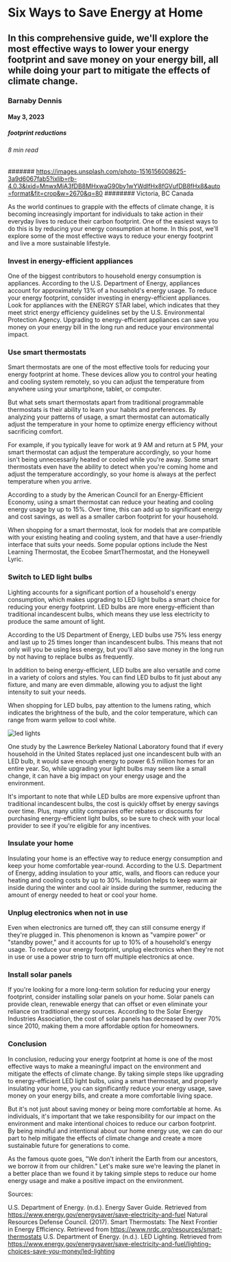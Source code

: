# Six Ways to Save Energy at Home
## In this comprehensive guide, we'll explore the most effective ways to lower your energy footprint and save money on your energy bill, all while doing your part to mitigate the effects of climate change.
### Barnaby Dennis
#### May 3, 2023
##### footprint reductions
###### 8 min read
####### https://images.unsplash.com/photo-1516156008625-3a9d6067fab5?ixlib=rb-4.0.3&ixid=MnwxMjA3fDB8MHxwaG90by1wYWdlfHx8fGVufDB8fHx8&auto=format&fit=crop&w=2670&q=80
######## Victoria, BC Canada

As the world continues to grapple with the effects of climate change, it is becoming increasingly important for individuals to take action in their everyday lives to reduce their carbon footprint. One of the easiest ways to do this is by reducing your energy consumption at home. In this post, we'll explore some of the most effective ways to reduce your energy footprint and live a more sustainable lifestyle.

### Invest in energy-efficient appliances
One of the biggest contributors to household energy consumption is appliances. According to the U.S. Department of Energy, appliances account for approximately 13% of a household's energy usage. To reduce your energy footprint, consider investing in energy-efficient appliances. Look for appliances with the ENERGY STAR label, which indicates that they meet strict energy efficiency guidelines set by the U.S. Environmental Protection Agency. Upgrading to energy-efficient appliances can save you money on your energy bill in the long run and reduce your environmental impact.

### Use smart thermostats
Smart thermostats are one of the most effective tools for reducing your energy footprint at home. These devices allow you to control your heating and cooling system remotely, so you can adjust the temperature from anywhere using your smartphone, tablet, or computer.

But what sets smart thermostats apart from traditional programmable thermostats is their ability to learn your habits and preferences. By analyzing your patterns of usage, a smart thermostat can automatically adjust the temperature in your home to optimize energy efficiency without sacrificing comfort.

For example, if you typically leave for work at 9 AM and return at 5 PM, your smart thermostat can adjust the temperature accordingly, so your home isn't being unnecessarily heated or cooled while you're away. Some smart thermostats even have the ability to detect when you're coming home and adjust the temperature accordingly, so your home is always at the perfect temperature when you arrive.

According to a study by the American Council for an Energy-Efficient Economy, using a smart thermostat can reduce your heating and cooling energy usage by up to 15%. Over time, this can add up to significant energy and cost savings, as well as a smaller carbon footprint for your household.

When shopping for a smart thermostat, look for models that are compatible with your existing heating and cooling system, and that have a user-friendly interface that suits your needs. Some popular options include the Nest Learning Thermostat, the Ecobee SmartThermostat, and the Honeywell Lyric.

### Switch to LED light bulbs
Lighting accounts for a significant portion of a household's energy consumption, which makes upgrading to LED light bulbs a smart choice for reducing your energy footprint. LED bulbs are more energy-efficient than traditional incandescent bulbs, which means they use less electricity to produce the same amount of light.

According to the US Department of Energy, LED bulbs use 75% less energy and last up to 25 times longer than incandescent bulbs. This means that not only will you be using less energy, but you'll also save money in the long run by not having to replace bulbs as frequently.

In addition to being energy-efficient, LED bulbs are also versatile and come in a variety of colors and styles. You can find LED bulbs to fit just about any fixture, and many are even dimmable, allowing you to adjust the light intensity to suit your needs.

When shopping for LED bulbs, pay attention to the lumens rating, which indicates the brightness of the bulb, and the color temperature, which can range from warm yellow to cool white.

![led lights](https://images.unsplash.com/photo-1584522274402-b4d0f4765750?ixlib=rb-4.0.3&ixid=MnwxMjA3fDB8MHxwaG90by1wYWdlfHx8fGVufDB8fHx8&auto=format&fit=crop&w=2670&q=80)

One study by the Lawrence Berkeley National Laboratory found that if every household in the United States replaced just one incandescent bulb with an LED bulb, it would save enough energy to power 6.5 million homes for an entire year. So, while upgrading your light bulbs may seem like a small change, it can have a big impact on your energy usage and the environment.

It's important to note that while LED bulbs are more expensive upfront than traditional incandescent bulbs, the cost is quickly offset by energy savings over time. Plus, many utility companies offer rebates or discounts for purchasing energy-efficient light bulbs, so be sure to check with your local provider to see if you're eligible for any incentives.

### Insulate your home
Insulating your home is an effective way to reduce energy consumption and keep your home comfortable year-round. According to the U.S. Department of Energy, adding insulation to your attic, walls, and floors can reduce your heating and cooling costs by up to 30%. Insulation helps to keep warm air inside during the winter and cool air inside during the summer, reducing the amount of energy needed to heat or cool your home.

### Unplug electronics when not in use
Even when electronics are turned off, they can still consume energy if they're plugged in. This phenomenon is known as "vampire power" or "standby power," and it accounts for up to 10% of a household's energy usage. To reduce your energy footprint, unplug electronics when they're not in use or use a power strip to turn off multiple electronics at once.

### Install solar panels
If you're looking for a more long-term solution for reducing your energy footprint, consider installing solar panels on your home. Solar panels can provide clean, renewable energy that can offset or even eliminate your reliance on traditional energy sources. According to the Solar Energy Industries Association, the cost of solar panels has decreased by over 70% since 2010, making them a more affordable option for homeowners.

### Conclusion
In conclusion, reducing your energy footprint at home is one of the most effective ways to make a meaningful impact on the environment and mitigate the effects of climate change. By taking simple steps like upgrading to energy-efficient LED light bulbs, using a smart thermostat, and properly insulating your home, you can significantly reduce your energy usage, save money on your energy bills, and create a more comfortable living space.

But it's not just about saving money or being more comfortable at home. As individuals, it's important that we take responsibility for our impact on the environment and make intentional choices to reduce our carbon footprint. By being mindful and intentional about our home energy use, we can do our part to help mitigate the effects of climate change and create a more sustainable future for generations to come.

As the famous quote goes, "We don't inherit the Earth from our ancestors, we borrow it from our children." Let's make sure we're leaving the planet in a better place than we found it by taking simple steps to reduce our home energy usage and make a positive impact on the environment.

Sources:

U.S. Department of Energy. (n.d.). Energy Saver Guide. Retrieved from https://www.energy.gov/energysaver/save-electricity-and-fuel
Natural Resources Defense Council. (2017). Smart Thermostats: The Next Frontier in Energy Efficiency. Retrieved from https://www.nrdc.org/resources/smart-thermostats
U.S. Department of Energy. (n.d.). LED Lighting. Retrieved from https://www.energy.gov/energysaver/save-electricity-and-fuel/lighting-choices-save-you-money/led-lighting


